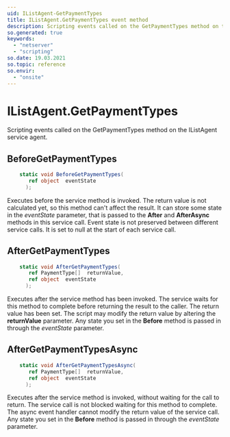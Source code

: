 ```yaml
---
uid: IListAgent-GetPaymentTypes
title: IListAgent.GetPaymentTypes event method
description: Scripting events called on the GetPaymentTypes method on the IListAgent service agent.
so.generated: true
keywords:
  - "netserver"
  - "scripting"
so.date: 19.03.2021
so.topic: reference
so.envir:
  - "onsite"
---
```

# IListAgent.GetPaymentTypes

Scripting events called on the <see cref='M:SuperOffice.CRM.Services.IListAgent.GetPaymentTypes'>GetPaymentTypes</see> method on the <see cref='IListAgent'>IListAgent</see>  service agent.

## BeforeGetPaymentTypes
```cs
    static void BeforeGetPaymentTypes(
       ref object  eventState
      );
```
Executes before the service method is invoked.
The return value is not calculated yet, so this method can't affect the result.
It can store some state in the *eventState* parameter, that is passed to the **After** and **AfterAsync** methods in this service call.
Event state is not preserved between different service calls. It is set to null at the start of each service call.
## AfterGetPaymentTypes
```cs
    static void AfterGetPaymentTypes(
       ref PaymentType[]  returnValue,
       ref object  eventState
      );
```
Executes after the service method has been invoked. The service waits for this method to complete before returning the result to the caller.
The return value has been set. The script may modify the return value by altering the **returnValue** parameter.
Any state you set in the **Before** method is passed in through the *eventState* parameter.
## AfterGetPaymentTypesAsync
```cs
    static void AfterGetPaymentTypesAsync(
       ref PaymentType[]  returnValue,
       ref object  eventState
      );
```
Executes after the service method is invoked, without waiting for the call to return.
The service call is not blocked waiting for this method to complete.
The async event handler cannot modify the return value of the service call.
Any state you set in the **Before** method is passed in through the *eventState* parameter.

